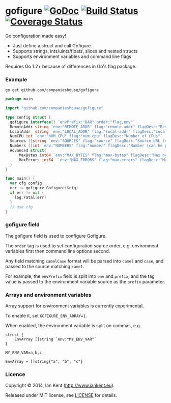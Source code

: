 gofigure  [![GoDoc](https://godoc.org/github.com/companieshouse/gofigure?status.svg)](https://godoc.org/github.com/companieshouse/gofigure) [![Build Status](https://travis-ci.org/companieshouse/gofigure.svg?branch=master)](https://travis-ci.org/companieshouse/gofigure) [![Coverage Status](https://coveralls.io/repos/companieshouse/gofigure/badge.png?branch=master)](https://coveralls.io/r/companieshouse/gofigure?branch=master)
========

Go configuration made easy!

- Just define a struct and call Gofigure
- Supports strings, ints/uints/floats, slices and nested structs
- Supports environment variables and command line flags

Requires Go 1.2+ because of differences in Go's flag package.

### Example

`go get github.com/companieshouse/gofigure`

```go
package main

import "github.com/companieshouse/gofigure"

type config struct {
  gofigure interface{} `envPrefix:"BAR" order:"flag,env"`
  RemoteAddr string `env:"REMOTE_ADDR" flag:"remote-addr" flagDesc:"Remote address"`
  LocalAddr  string `env:"LOCAL_ADDR" flag:"local-addr" flagDesc:"Local address"`
  NumCPU int `env:"NUM_CPU" flag:"num-cpu" flagDesc:"Number of CPUs"`
  Sources []string `env:"SOURCES" flag:"source" flagDesc:"Source URL (can be provided multiple times)"`
  Numbers []int `env:"NUMBERS" flag:"number" flagDesc:"Number (can be provided multiple times)"`
  Advanced struct{
      MaxBytes int64 `env:"MAX_BYTES" flag:"max-bytes" flagDesc:"Max bytes"`
      MaxErrors int64  `env:"MAX_ERRORS" flag:"max-errors" flagDesc:"Max errors"`
  }
}

func main() {
  var cfg config
  err := gofigure.Gofigure(&cfg)
  if err != nil {
    log.Fatal(err)
  }
  // use cfg
}
```

### gofigure field

The gofigure field is used to configure Gofigure.

The `order` tag is used to set configuration source order, e.g.
environment variables first then command line options second.

Any field matching `camelCase` format will be parsed into `camel`
and `case`, and passed to the source matching `camel`.

For example, the `envPrefix` field is split into `env` and `prefix`,
and the tag value is passed to the environment variable source as
the `prefix` parameter.

### Arrays and environment variables

Array support for environment variables is currently experimental.

To enable it, set `GOFIGURE_ENV_ARRAY=1`.

When enabled, the environment variable is split on commas, e.g.

```
struct {
    EnvArray []string `env:"MY_ENV_VAR"`
}

MY_ENV_VAR=a,b,c

EnvArray = []string{"a", "b", "c"}
```

### Licence

Copyright ©‎ 2014, Ian Kent (http://www.iankent.eu).

Released under MIT license, see [LICENSE](LICENSE.md) for details.
